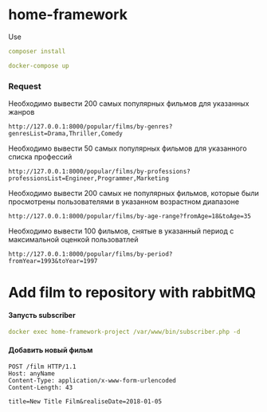 home-framework
==============

Use

```yaml
composer install
```


```yaml
docker-compose up
```

### Request
Необходимо вывести 200 самых популярных фильмов для указанных жанров
~~~
http://127.0.0.1:8000/popular/films/by-genres?genresList=Drama,Thriller,Comedy
~~~

Необходимо вывести 50 самых популярных фильмов для указанного списка профессий
~~~
http://127.0.0.1:8000/popular/films/by-professions?professionsList=Engineer,Programmer,Marketing
~~~
Необходимо вывести 200 самых не популярных фильмов, которые были просмотрены пользователями в указанном возрастном диапазоне
~~~
http://127.0.0.1:8000/popular/films/by-age-range?fromAge=18&toAge=35
~~~
Необходимо вывести 100 фильмов, снятые в указанный период с максимальной оценкой пользоватлей
~~~
http://127.0.0.1:8000/popular/films/by-period?fromYear=1993&toYear=1997
~~~

Add film to repository with rabbitMQ
===

#### Запусть subscriber
```yaml
docker exec home-framework-project /var/www/bin/subscriber.php -d
```

#### Добавить новый фильм 
~~~
POST /film HTTP/1.1
Host: anyName
Content-Type: application/x-www-form-urlencoded
Content-Length: 43

title=New Title Film&realiseDate=2018-01-05
~~~